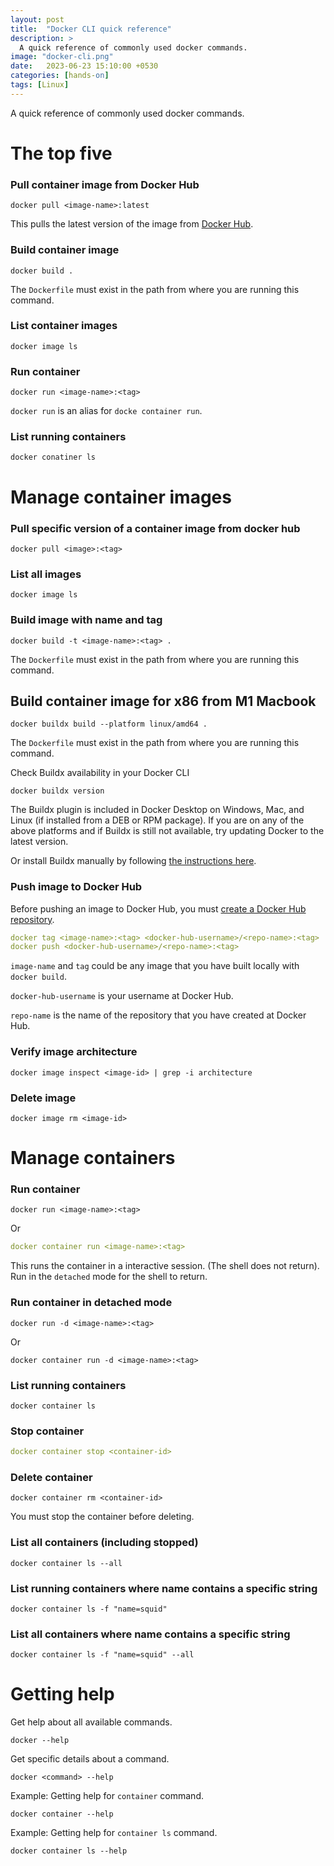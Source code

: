 ```yaml
---
layout: post
title:  "Docker CLI quick reference"
description: > 
  A quick reference of commonly used docker commands.
image: "docker-cli.png"
date:   2023-06-23 15:10:00 +0530
categories: [hands-on]
tags: [Linux]
---
```


<div class="header-highlight">
A quick reference of commonly used docker commands.
</div>

# The top five

### Pull container image from Docker Hub

```shell
docker pull <image-name>:latest
```
This pulls the latest version of the image from [Docker Hub](https://hub.docker.com).

### Build container image
```shell
docker build .
```
The `Dockerfile` must exist in the path from where you are running this command.

### List container images
```shell
docker image ls
```

### Run container 
```shell
docker run <image-name>:<tag>
```
`docker run` is an alias for `docke container run`.

### List running containers
```shell
docker conatiner ls
```

# Manage container images

### Pull specific version of a container image from docker hub
```shell
docker pull <image>:<tag>
```

### List all images
```shell
docker image ls
```

### Build image with name and tag
```shell
docker build -t <image-name>:<tag> .
```
The `Dockerfile` must exist in the path from where you are running this command.

## Build container image for x86 from M1 Macbook
```shell
docker buildx build --platform linux/amd64 .
```
The `Dockerfile` must exist in the path from where you are running this command.

Check Buildx availability in your Docker CLI
```shell
docker buildx version
```
The Buildx plugin is included in Docker Desktop on Windows, Mac, and Linux (if installed from a DEB or RPM package). If you are on any of the above platforms and if Buildx is still not available, try updating Docker to the latest version.

Or install Buildx manually by following [the instructions here](https://github.com/docker/buildx#installing).

### Push image to Docker Hub

Before pushing an image to Docker Hub, you must [create a Docker Hub repository](https://docs.docker.com/docker-hub/repos/create/).

```yaml
docker tag <image-name>:<tag> <docker-hub-username>/<repo-name>:<tag>
docker push <docker-hub-username>/<repo-name>:<tag>
```

`image-name` and `tag` could be any image that you have built locally with `docker build`. 

`docker-hub-username` is your username at Docker Hub.

`repo-name` is the name of the repository that you have created at Docker Hub.


### Verify image architecture
```shell
docker image inspect <image-id> | grep -i architecture
```

### Delete image
```shell
docker image rm <image-id>
```

# Manage containers

### Run container
```shell
docker run <image-name>:<tag>
```

Or 

```yaml
docker container run <image-name>:<tag>
```
This runs the container in a interactive session. (The shell does not return).
Run in the `detached` mode for the shell to return.

### Run container in detached mode

```shell
docker run -d <image-name>:<tag>
```

Or
```shell
docker container run -d <image-name>:<tag>
```

### List running containers
```shell
docker container ls
```

### Stop container
```yaml
docker container stop <container-id>
```

### Delete container
```shell
docker container rm <container-id>
```
You must stop the container before deleting.

### List all containers (including stopped)
```shell
docker container ls --all
```

### List running containers where name contains a specific string
```shell
docker container ls -f "name=squid"
```

### List all containers where name contains a specific string
```shell
docker container ls -f "name=squid" --all
```

# Getting help

Get help about all available commands.
```shell
docker --help
```

Get specific details about a command.
```shell
docker <command> --help
```

Example: Getting help for `container` command.
```shell
docker container --help
```

Example: Getting help for `container ls` command.
```shell
docker container ls --help
```